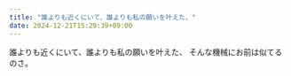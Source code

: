 ```yaml
---
title: "誰よりも近くにいて、誰よりも私の願いを叶えた、"
date: 2024-12-21T15:29:39+09:00
---
```

誰よりも近くにいて、誰よりも私の願いを叶えた、
そんな機械にお前は似てるのさ。
